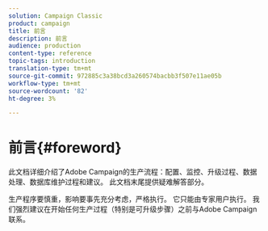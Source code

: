 ```yaml
---
solution: Campaign Classic
product: campaign
title: 前言
description: 前言
audience: production
content-type: reference
topic-tags: introduction
translation-type: tm+mt
source-git-commit: 972885c3a38bcd3a260574bacbb3f507e11ae05b
workflow-type: tm+mt
source-wordcount: '82'
ht-degree: 3%

---
```



# 前言{#foreword}

此文档详细介绍了Adobe Campaign的生产流程：配置、监控、升级过程、数据处理、数据库维护过程和建议。 此文档末尾提供疑难解答部分。

生产程序要慎重，影响要事先充分考虑，严格执行。 它只能由专家用户执行。 我们强烈建议在开始任何生产过程（特别是可升级步骤）之前与Adobe Campaign联系。
